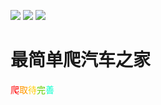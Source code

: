 ![](https://img.shields.io/badge/%E8%AF%84%E5%88%86---%E2%98%85%E2%98%85%E2%98%85%E2%98%86%E2%98%86-lightgrey)
![](https://img.shields.io/badge/GGv5-v%201.0-important)
![](https://img.shields.io/badge/sky-666-9cf.svg)
<h1>最简单爬汽车之家</h1>
<span style="color:#ff0000">爬</span><span style="color:#ff9900">取</span><span style="color:#ffcc00">待</span><span style="color:#66cc00">完</span><span style="color:#00ffcc">善</span>
